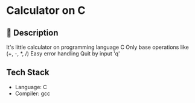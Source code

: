 # Calculator on C

## 📖 Description
  It's little calculator on programming language C
  Only base operations like (+, -, *, /)
  Easy error handling
  Quit by input 'q'

## Tech Stack
- Language: C
- Compiler: gcc
